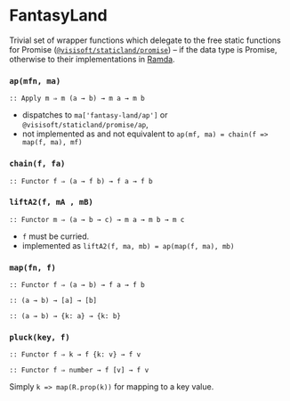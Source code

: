 FantasyLand
===========

Trivial set of wrapper functions which delegate to the free static functions for Promise ([`@visisoft/staticland/promise`](promise.md)) – if the data type is Promise, otherwise to their implementations in [Ramda][ramda-homepage].

### `ap(mfn, ma)`
`:: Apply m ⇒ m (a → b) → m a → m b`

- dispatches to `ma['fantasy-land/ap']` or `@visisoft/staticland/promise/ap`, 
- not implemented as and not equivalent to `ap(mf, ma) = chain(f => map(f, ma), mf)`

### `chain(f, fa)`
`:: Functor f ⇒ (a → f b) → f a → f b`

### `liftA2(f, mA , mB)`
`:: Functor m ⇒ (a → b → c) → m a → m b → m c`

- `f` must be curried.
- implemented as `liftA2(f, ma, mb) = ap(map(f, ma), mb)`

### `map(fn, f)`
`:: Functor f ⇒ (a → b) → f a → f b`

`:: (a → b) → [a] → [b]`

`:: (a → b) → {k: a} → {k: b}`

### `pluck(key, f)` 
`:: Functor f ⇒ k → f {k: v} → f v`

`:: Functor f ⇒ number → f [v] → f v`

Simply `k => map(R.prop(k))` for mapping to a key value.

[ramda-homepage]: https://ramdajs.com
